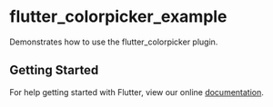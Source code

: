 # flutter_colorpicker_example

Demonstrates how to use the flutter_colorpicker plugin.

## Getting Started

For help getting started with Flutter, view our online
[documentation](http://flutter.io/).
